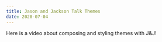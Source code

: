 ```yaml
---
title: Jason and Jackson Talk Themes
date: 2020-07-04
---
```


Here is a video about composing and styling themes with J&J!

<YouTube youTubeId="6Z4p-qjnKCQ" />

